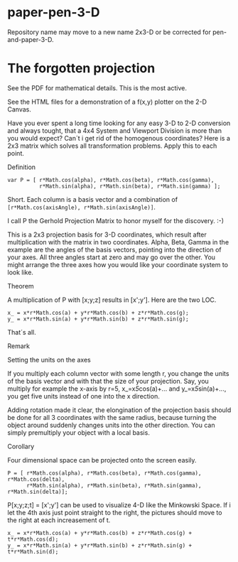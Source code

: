 # paper-pen-3-D
Repository name may move to a new name 2x3-D or be corrected for pen-and-paper-3-D.

The forgotten projection
========================

See the PDF for mathematical details. This is the most active.

See the HTML files for a demonstration of a f(x,y) plotter on the 2-D Canvas.

Have you ever spent a long time looking for any easy 3-D to 2-D conversion
and always tought, that a 4x4 System and Viewport Division is more than you
would expect? Can´t i get rid of the homogenous coordinates? Here is a 2x3
matrix which solves all transformation problems. Apply this to each point.

Definition

```
var P = [ r*Math.cos(alpha), r*Math.cos(beta), r*Math.cos(gamma),
          r*Math.sin(alpha), r*Math.sin(beta), r*Math.sin(gamma) ];
```

Short. Each column is a basis vector and a combination of `[r*Math.cos(axisAngle), r*Math.sin(axisAngle)]`.

I call P the Gerhold Projection Matrix to honor myself for the discovery. :-)
      
This is a 2x3 projection basis for 3-D coordinates, which result 
after multiplication with the matrix in two coordinates. Alpha, Beta, Gamma in 
the example are the angles of the basis vectors, pointing into the direction of your
axes. All three angles start at zero and may go over the other. You might arrange
the three axes how you would like your coordinate system to look like.

Theorem

A multiplication of P with [x;y;z] results in [x';y']. Here are the two LOC.

```
x_ = x*r*Math.cos(a) + y*r*Math.cos(b) + z*r*Math.cos(g);
y_ = x*r*Math.sin(a) + y*r*Math.sin(b) + z*r*Math.sin(g);
```

That´s all. 

Remark 

Setting the units on the axes

If you multiply each column vector with some length r, you
change the units of the basis vector and with that the size of your projection.
Say, you multiply for example the x-axis by r=5, x_=x*5*cos(a)+... and y_=x*5*sin(a)+...,
you get five units instead of one into the x direction.

Adding rotation made it clear, the elongination of the projection basis should
be done for all 3 coordinates with the same radius, because turning the object
around suddenly changes units into the other direction. You can simply premultiply
your object with a local basis. 

Corollary 

Four dimensional space can be projected onto the screen easily.

```
P = [ r*Math.cos(alpha), r*Math.cos(beta), r*Math.cos(gamma), r*Math.cos(delta),
      r*Math.sin(alpha), r*Math.sin(beta), r*Math.sin(gamma), r*Math.sin(delta)];
```

P[x;y;z;t] = [x';y'] can be used to visualize 4-D like the Minkowski Space.
If i let the 4th axis just point straight to the right, the pictures should 
move to the right at each increasement of t. 

```
x_ = x*r*Math.cos(a) + y*r*Math.cos(b) + z*r*Math.cos(g) + t*r*Math.cos(d);
y_ = x*r*Math.sin(a) + y*r*Math.sin(b) + z*r*Math.sin(g) + t*r*Math.sin(d);
```
